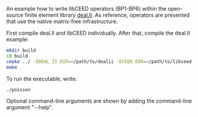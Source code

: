 An example how to write libCEED operators (BP1-BP6) within the open-source
finite element library [deal.II](https://www.dealii.org/). As reference,
operators are presented that use the native matrix-free infrastructure.

First compile deal.II and libCEED individually. After that, compile the deal.II example:

```bash
mkdir build
cd build
cmake ../ -DDEAL_II_DIR=~/path/to/dealii -DCEED_DIR=~/path/to/libceed
make
```

To run the executable, write:

```
./poisson
```

Optional command-line arguments are shown by adding the command-line argument "--help".

